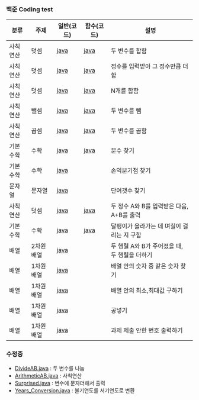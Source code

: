 ### 백준 Coding test

| 분류     | 주제       | 일반(코드)                                      | 함수(코드)                                      | 설명                                          |
| -------- | ---------- | ----------------------------------------------- | ----------------------------------------------- | --------------------------------------------- |
| 사칙연산 | 덧셈       | [java](https://www.acmicpc.net/source/48316653) | [java](https://www.acmicpc.net/source/51271875) | 두 변수를 합함                                |
| 사칙연산 | 덧셈       | [java](https://www.acmicpc.net/source/51272715) | [java](https://www.acmicpc.net/source/51275901) | 정수를 입력받아 그 정수만큼 더함              |
| 사칙연산 | 덧셈       | [java](https://www.acmicpc.net/source/51308064) | [java](https://www.acmicpc.net/source/51308356) | N개를 합함                                    |
| 사칙연산 | 뺄셈       | [java](https://www.acmicpc.net/source/51492918) | [java](https://www.acmicpc.net/source/51493014) | 두 변수를 뺌                                  |
| 사칙연산 | 곱셈       | [java](https://www.acmicpc.net/source/51499004) | [java](https://www.acmicpc.net/source/51723927) | 두 변수를 곱함                                |
| 기본수학 | 수학       | [java](https://www.acmicpc.net/source/52351853) | [java](https://www.acmicpc.net/source/52352815) | 분수 찾기                                     |
| 기본수학 | 수학       | [java](https://www.acmicpc.net/source/52393519) |                                                 | 손익분기점 찾기                               |
| 문자열   | 문자열     | [java](https://www.acmicpc.net/source/52618125) |                                                 | 단어갯수 찾기                                 |
| 사칙연산 | 덧셈       | [java](https://www.acmicpc.net/source/50022421) | [java](https://www.acmicpc.net/source/53553807) | 두 정수 A와 B를 입력받은 다음, A+B를 출력     |
| 기본수학 | 수학       | [java](https://www.acmicpc.net/source/53778115) | [java](https://www.acmicpc.net/source/53778494) | 달팽이가 올라가는 데 며칠이 걸리는 지 구함    |
| 배열     | 2차원 배열 | [java](https://www.acmicpc.net/source/65418416) |                                                 | 두 행렬 A와 B가 주어졌을 때, 두 행렬을 더하기 |
| 배열     | 1차원 배열 | [java](https://www.acmicpc.net/source/65467075) |                                                 | 배열 안의 숫자 중 같은 숫자 찾기              |
| 배열     | 1차원 배열 | [java](https://www.acmicpc.net/source/50191795) |                                                 | 배열 안의 최소,최대값 구하기                  |
| 배열     | 1차원 배열 | [java](https://www.acmicpc.net/source/65564394) |                                                 | 공넣기                                        |
| 배열     | 1차원 배열 | [java](https://www.acmicpc.net/source/65620636) |                                                 | 과제 제출 안한 번호 출력하기                  |

### 수정중

- [DivideAB.java](https://github.com/BoGyeong1/study_javas/blob/master/src/DivideAB.java) : 두 변수를 나눔
- [ArithmeticAB.java](./src/ArithmeticAB.java) : 사칙연산
- [Surprised.java](./src/Surprised.java) : 변수에 문자더해서 출력
- [Years_Conversion.java](./src/Years_Conversion.java) : 불기연도를 서기연도로 변환
